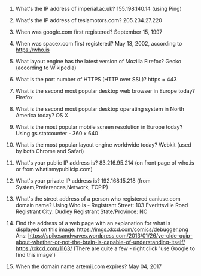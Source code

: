 1. What's the IP address of imperial.ac.uk?
155.198.140.14  (using Ping)

2. What's the IP address of teslamotors.com?
205.234.27.220

3. When was google.com first registered?
September 15, 1997

4. When was spacex.com first registered?
May 13, 2002, according to https://who.is

5. What layout engine has the latest version of Mozilla Firefox?
Gecko (according to Wikipedia)

6. What is the port number of HTTPS (HTTP over SSL)?
https = 443 

7. What is the second most popular desktop web browser in Europe today?
Firefox

8. What is the second most popular desktop operating system in North America today?
OS X

9. What is the most popular mobile screen resolution in Europe today?
Using gs.statcounter - 360 x 640 

10. What is the most popular layout engine worldwide today?
Webkit (used by both Chrome and Safari)

11. What's your public IP address is?
83.216.95.214  (on front page of who.is or from whatismypublicip.com)

12. What's your private IP address is?
192.168.15.218 (from System,Preferences,Network, TCPIP)

13. What's the street address of a person who registered caniuse.com domain name?
Using Who.is - Registrant Street: 103 Everittsville Road
Registrant City: Dudley
Registrant State/Province: NC

14. Find the address of a web page with an explanation for what is displayed on this image: https://imgs.xkcd.com/comics/debugger.png
Ans: https://spikesandwaves.wordpress.com/2013/01/26/ye-olde-quip-about-whether-or-not-the-brain-is-capable-of-understanding-itself/
https://xkcd.com/1163/
(There are quite a few - right click 'use Google to find this image')

15. When the domain name artemij.com expires?
May 04, 2017
